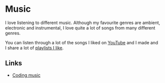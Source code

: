 # Music
I love listening to different music. Although my favourite genres are ambient, electronic and instrumental, I love quite a lot of songs from many different genres.

You can listen through a lot of the songs I liked on [YouTube](https://www.youtube.com/playlist?list=PL0nGxteCFLXYA1fsLmlWzY0Tyoo3c7tF-) and I made and I share a lot of [playlists I like](./music-plays.md).

## Links
- [Coding music](https://gist.github.com/staltz/99d70c8ae57bdc71a53b83e74a51d096)